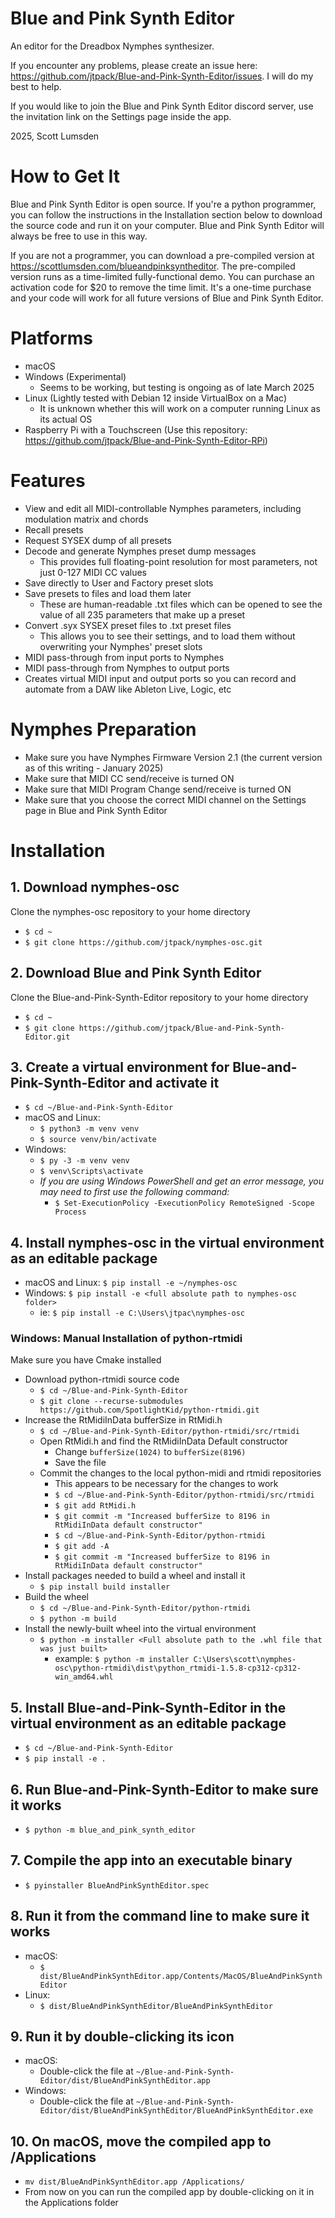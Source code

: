 # Blue and Pink Synth Editor
An editor for the Dreadbox Nymphes synthesizer. 

If you encounter any problems, please create an issue here: https://github.com/jtpack/Blue-and-Pink-Synth-Editor/issues.
I will do my best to help.

If you would like to join the Blue and Pink Synth Editor discord server, use the invitation link on the Settings page inside the app.

2025, Scott Lumsden


# How to Get It

Blue and Pink Synth Editor is open source.
If you're a python programmer, you can follow the instructions in the Installation section below to download the source code and run it on your computer.
Blue and Pink Synth Editor will always be free to use in this way.

If you are not a programmer, you can download a pre-compiled version at https://scottlumsden.com/blueandpinksyntheditor. 
The pre-compiled version runs as a time-limited fully-functional demo.
You can purchase an activation code for $20 to remove the time limit.
It's a one-time purchase and your code will work for all future versions of Blue and Pink Synth Editor.


# Platforms

- macOS
- Windows (Experimental)
  - Seems to be working, but testing is ongoing as of late March 2025
- Linux (Lightly tested with Debian 12 inside VirtualBox on a Mac)
  - It is unknown whether this will work on a computer running Linux as its actual OS
- Raspberry Pi with a Touchscreen (Use this repository: https://github.com/jtpack/Blue-and-Pink-Synth-Editor-RPi)


# Features

- View and edit all MIDI-controllable Nymphes parameters, including modulation matrix and chords
- Recall presets
- Request SYSEX dump of all presets
- Decode and generate Nymphes preset dump messages
  - This provides full floating-point resolution for most parameters, not just 0-127 MIDI CC values
- Save directly to User and Factory preset slots
- Save presets to files and load them later
  - These are human-readable .txt files which can be opened to see the value of all 235 parameters that make up a preset
- Convert .syx SYSEX preset files to .txt preset files
  - This allows you to see their settings, and to load them without overwriting your Nymphes' preset slots
- MIDI pass-through from input ports to Nymphes
- MIDI pass-through from Nymphes to output ports
- Creates virtual MIDI input and output ports so you can record and automate from a DAW like Ableton Live, Logic, etc


# Nymphes Preparation

- Make sure you have Nymphes Firmware Version 2.1 (the current version as of this writing - January 2025)
- Make sure that MIDI CC send/receive is turned ON
- Make sure that MIDI Program Change send/receive is turned ON
- Make sure that you choose the correct MIDI channel on the Settings page in Blue and Pink Synth Editor

  
# Installation

## 1. Download nymphes-osc

Clone the nymphes-osc repository to your home directory
- `$ cd ~`
- `$ git clone https://github.com/jtpack/nymphes-osc.git`

## 2. Download Blue and Pink Synth Editor
Clone the Blue-and-Pink-Synth-Editor repository to your home directory
- `$ cd ~`
- `$ git clone https://github.com/jtpack/Blue-and-Pink-Synth-Editor.git`

## 3. Create a virtual environment for Blue-and-Pink-Synth-Editor and activate it
- `$ cd ~/Blue-and-Pink-Synth-Editor`
- macOS and Linux: 
  - `$ python3 -m venv venv`
  - `$ source venv/bin/activate`
- Windows: 
  - `$ py -3 -m venv venv`
  - `$ venv\Scripts\activate`
  - _If you are using Windows PowerShell and get an error message, you may need to first use the following command:_ 
    - `$ Set-ExecutionPolicy -ExecutionPolicy RemoteSigned -Scope Process`

## 4. Install nymphes-osc in the virtual environment as an editable package
- macOS and Linux: `$ pip install -e ~/nymphes-osc`
- Windows: `$ pip install -e <full absolute path to nymphes-osc folder>`
  - ie: `$ pip install -e C:\Users\jtpac\nymphes-osc`

### Windows: Manual Installation of python-rtmidi
Make sure you have Cmake installed
- Download python-rtmidi source code
  - `$ cd ~/Blue-and-Pink-Synth-Editor`
  - `$ git clone --recurse-submodules https://github.com/SpotlightKid/python-rtmidi.git`
- Increase the RtMidiInData bufferSize in RtMidi.h
  - `$ cd ~/Blue-and-Pink-Synth-Editor/python-rtmidi/src/rtmidi`
  - Open RtMidi.h and find the RtMidiInData Default constructor
    - Change `bufferSize(1024)` to `bufferSize(8196)`
    - Save the file
  - Commit the changes to the local python-midi and rtmidi repositories
    - This appears to be necessary for the changes to work
    - `$ cd ~/Blue-and-Pink-Synth-Editor/python-rtmidi/src/rtmidi`
    - `$ git add RtMidi.h`
    - `$ git commit -m "Increased bufferSize to 8196 in RtMidiInData default constructor"`
    - `$ cd ~/Blue-and-Pink-Synth-Editor/python-rtmidi`
    - `$ git add -A`
    - `$ git commit -m "Increased bufferSize to 8196 in RtMidiInData default constructor"`
- Install packages needed to build a wheel and install it
  - `$ pip install build installer`
- Build the wheel
  - `$ cd ~/Blue-and-Pink-Synth-Editor/python-rtmidi`
  - `$ python -m build`
- Install the newly-built wheel into the virtual environment
  - `$ python -m installer <Full absolute path to the .whl file that was just built>`
    - example: `$ python -m installer C:\Users\scott\nymphes-osc\python-rtmidi\dist\python_rtmidi-1.5.8-cp312-cp312-win_amd64.whl`

## 5. Install Blue-and-Pink-Synth-Editor in the virtual environment as an editable package
- `$ cd ~/Blue-and-Pink-Synth-Editor`
- `$ pip install -e .`

## 6. Run Blue-and-Pink-Synth-Editor to make sure it works
- `$ python -m blue_and_pink_synth_editor`

## 7. Compile the app into an executable binary
- `$ pyinstaller BlueAndPinkSynthEditor.spec`

## 8. Run it from the command line to make sure it works
- macOS:
  - `$ dist/BlueAndPinkSynthEditor.app/Contents/MacOS/BlueAndPinkSynthEditor`
- Linux:
  - `$ dist/BlueAndPinkSynthEditor/BlueAndPinkSynthEditor`

## 9. Run it by double-clicking its icon
- macOS:
  - Double-click the file at `~/Blue-and-Pink-Synth-Editor/dist/BlueAndPinkSynthEditor.app`
- Windows:
  - Double-click the file at `~/Blue-and-Pink-Synth-Editor/dist/BlueAndPinkSynthEditor/BlueAndPinkSynthEditor.exe`

## 10. On macOS, move the compiled app to /Applications
- `mv dist/BlueAndPinkSynthEditor.app /Applications/`
- From now on you can run the compiled app by double-clicking on it in the Applications folder
